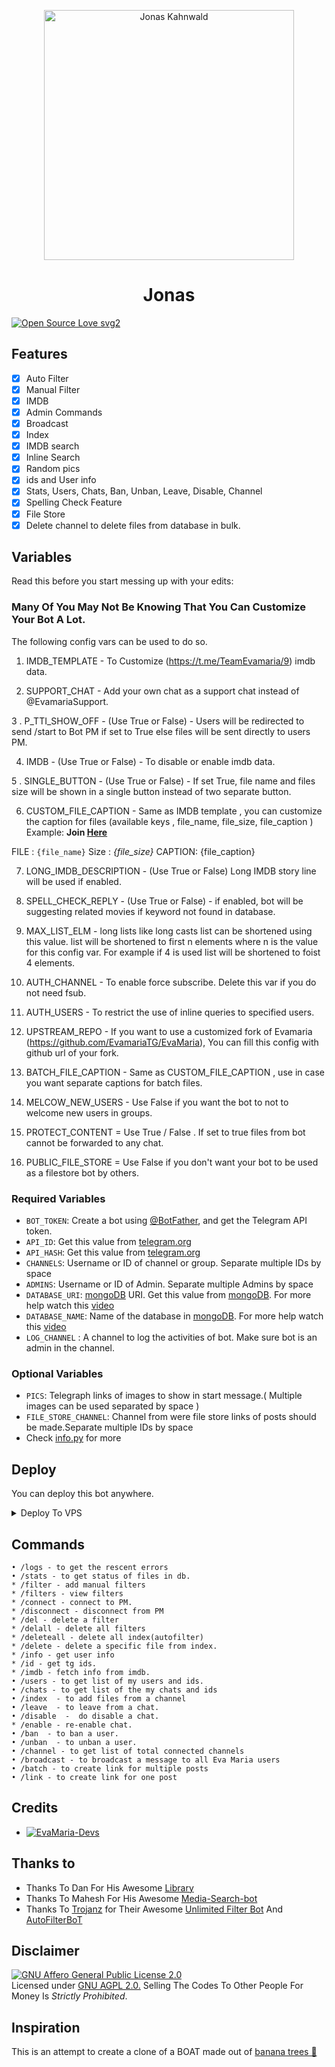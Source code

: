 <p align="center">
  <img src="assets/Jonas2.jpg" alt="Jonas Kahnwald" width="400" height="400">
</p>
<h1 align="center">
  <b>Jonas</b>
</h1>

[![Open Source Love svg2](https://badges.frapsoft.com/os/v2/open-source.svg?v=103)](https://github.com/sajalkmr/JonasDarkBot)   



## Features

- [x] Auto Filter
- [x] Manual Filter
- [x] IMDB
- [x] Admin Commands
- [x] Broadcast
- [x] Index
- [x] IMDB search
- [x] Inline Search
- [x] Random pics
- [x] ids and User info 
- [x] Stats, Users, Chats, Ban, Unban, Leave, Disable, Channel
- [x] Spelling Check Feature
- [x] File Store
- [x] Delete channel to delete files from database in bulk.
## Variables

Read this before you start messing up with your edits:

### Many Of You May Not Be Knowing That You Can Customize Your Bot A Lot.

The following config vars can be used to do so.

1. IMDB_TEMPLATE - To Customize (https://t.me/TeamEvamaria/9) imdb data.

2. SUPPORT_CHAT - Add your own chat as a support chat instead of @EvamariaSupport.

3 . P_TTI_SHOW_OFF -  (Use True or False) - Users will be redirected to send /start to Bot PM  if set to True else files will be sent  directly to users PM.

4. IMDB - (Use True or False) - To disable or enable imdb data.

5 . SINGLE_BUTTON - (Use True or False) - If set True, file name and files size will be shown in a single button instead of two separate button.

6. CUSTOM_FILE_CAPTION -  Same as IMDB template , you can customize the caption for files (available keys , file_name, file_size, file_caption )
 Example: <b>Join [Here](https://t.me/teamevamaria)</b> 

FILE : <code>{file_name}</code> 
Size : <i>{file_size}</i>
CAPTION: {file_caption}

7. LONG_IMDB_DESCRIPTION - (Use True or False)  Long IMDB story line will be used if enabled.

8. SPELL_CHECK_REPLY -  (Use True or False)  - if enabled, bot will be suggesting related movies if keyword not found in database.

9. MAX_LIST_ELM -  long lists like long casts list can be shortened using this value. list will be shortened to first n elements where n is the value for this config var. For example if 4 is used list will be shortened to foist 4 elements.

10. AUTH_CHANNEL  - To enable force subscribe. Delete this var if you do not need fsub.

11. AUTH_USERS - To restrict the use of inline queries to specified users.

12. UPSTREAM_REPO - If you want to use a customized fork of Evamaria (https://github.com/EvamariaTG/EvaMaria), You can fill this config with github url of your fork.

13. BATCH_FILE_CAPTION - Same as CUSTOM_FILE_CAPTION , use in case you want separate captions for batch files.

14. MELCOW_NEW_USERS - Use False if you want the bot to not to welcome new users in groups.

15. PROTECT_CONTENT = Use True / False . If set to true files from bot cannot be forwarded to any chat.

16. PUBLIC_FILE_STORE = Use False if you don't want your bot to be used as a filestore bot by others.

### Required Variables
* `BOT_TOKEN`: Create a bot using [@BotFather](https://telegram.dog/BotFather), and get the Telegram API token.
* `API_ID`: Get this value from [telegram.org](https://my.telegram.org/apps)
* `API_HASH`: Get this value from [telegram.org](https://my.telegram.org/apps)
* `CHANNELS`: Username or ID of channel or group. Separate multiple IDs by space
* `ADMINS`: Username or ID of Admin. Separate multiple Admins by space
* `DATABASE_URI`: [mongoDB](https://www.mongodb.com) URI. Get this value from [mongoDB](https://www.mongodb.com). For more help watch this [video](https://youtu.be/1G1XwEOnxxo)
* `DATABASE_NAME`: Name of the database in [mongoDB](https://www.mongodb.com). For more help watch this [video](https://youtu.be/1G1XwEOnxxo)
* `LOG_CHANNEL` : A channel to log the activities of bot. Make sure bot is an admin in the channel.
### Optional Variables
* `PICS`: Telegraph links of images to show in start message.( Multiple images can be used separated by space )
* `FILE_STORE_CHANNEL`: Channel from were file store links of posts should be made.Separate multiple IDs by space
* Check [info.py](https://github.com/EvamariaTG/evamaria/blob/master/info.py) for more


## Deploy
You can deploy this bot anywhere.



<details><summary>Deploy To VPS</summary>
<p>
<pre>
git clone https://github.com/sajalkmr/JonasDarkBot
# Install Packages
pip3 install -U -r requirements.txt
Edit info.py with variables as given below then run bot
python3 bot.py
</pre>
</p>
</details>


## Commands
```
• /logs - to get the rescent errors
• /stats - to get status of files in db.
* /filter - add manual filters
* /filters - view filters
* /connect - connect to PM.
* /disconnect - disconnect from PM
* /del - delete a filter
* /delall - delete all filters
* /deleteall - delete all index(autofilter)
* /delete - delete a specific file from index.
* /info - get user info
* /id - get tg ids.
* /imdb - fetch info from imdb.
• /users - to get list of my users and ids.
• /chats - to get list of the my chats and ids 
• /index  - to add files from a channel
• /leave  - to leave from a chat.
• /disable  -  do disable a chat.
* /enable - re-enable chat.
• /ban  - to ban a user.
• /unban  - to unban a user.
• /channel - to get list of total connected channels
• /broadcast - to broadcast a message to all Eva Maria users
• /batch - to create link for multiple posts
• /link - to create link for one post
```

## Credits 
* [![EvaMaria-Devs](https://img.shields.io/static/v1?label=EvaMaria&message=devs&color=critical)](https://github.com/EvamariaTG/EvaMaria)


## Thanks to 
 - Thanks To Dan For His Awesome [Library](https://github.com/pyrogram/pyrogram)
 - Thanks To Mahesh For His Awesome [Media-Search-bot](https://github.com/Mahesh0253/Media-Search-bot)
 - Thanks To [Trojanz](https://github.com/trojanzhex) for Their Awesome [Unlimited Filter Bot](https://github.com/TroJanzHEX/Unlimited-Filter-Bot) And [AutoFilterBoT](https://github.com/trojanzhex/auto-filter-bot)



## Disclaimer
[![GNU Affero General Public License 2.0](https://www.gnu.org/graphics/agplv3-155x51.png)](https://www.gnu.org/licenses/agpl-3.0.en.html#header)    
Licensed under [GNU AGPL 2.0.](https://github.com/EvamariaTG/evamaria/blob/master/LICENSE)
Selling The Codes To Other People For Money Is *Strictly Prohibited*.

## Inspiration
This is an attempt to create a clone of a BOAT made out of [banana trees 🌳](https://telegram.dog/GetTGLink/4187)

